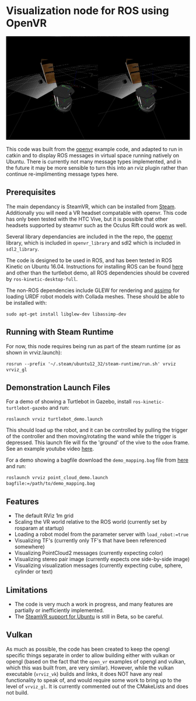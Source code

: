 Visualization node for ROS using OpenVR
=======================================

[![Example Screenshot](turtlebot_demo.jpg)](http://www.youtube.com/watch?v=M0u4YXW0DFU "VRViz Turtlebot Demo")

This code was built from the [openvr](https://github.com/ValveSoftware/openvr) 
example code, and adapted to run in catkin and to display ROS messages in 
virtual space running natively on Ubuntu. There is currently not many message types implemented, and in the future it may be more sensible to turn this into an rviz plugin rather than continue re-implimenting message types here.

Prerequisites
-------------

The main dependancy is SteamVR, which can be installed from [Steam](https://store.steampowered.com/). Additionally you will need a VR headset compatable with openvr. This code has only been tested with the HTC Vive, but it is possible that other headsets supported by steamvr such as the Oculus Rift could work as well.

Several library dependancies are included in the the repo, the [openvr](https://github.com/ValveSoftware/openvr) 
library, which is included in `openvr_library` and sdl2 which is included in `sdl2_library`.

The code is designed to be used in ROS, and has been tested in ROS Kinetic on Ubuntu 16.04. Instructions for installing ROS can be found [here](http://wiki.ros.org/ROS/Installation) and other than the turtlebot demo, all ROS dependencies should be covered by `ros-kinetic-desktop-full`.

The non-ROS dependencies include GLEW for rendering and [assimp](http://www.assimp.org/) for loading URDF robot models with Collada meshes.
These should be able to be installed with:
```
sudo apt-get install libglew-dev libassimp-dev
```

Running with Steam Runtime
--------------------------

For now, this node requires being run as part of the steam runtime (or as shown in vrviz.launch):
```
rosrun --prefix '~/.steam/ubuntu12_32/steam-runtime/run.sh' vrviz vrviz_gl
```

Demonstration Launch Files
--------------------------

For a demo of showing a Turtlebot in Gazebo, install `ros-kinetic-turtlebot-gazebo` and run:
```
roslaunch vrviz turtlebot_demo.launch
```
This should load up the robot, and it can be controlled by pulling the trigger of the controller and then moving/rotating the wand while the trigger is depressed. This launch file will fix the 'ground' of the vive to the `odom` frame. See an example youtube video [here](http://www.youtube.com/watch?v=M0u4YXW0DFU "VRViz Turtlebot Demo").

For a demo showing a bagfile download the `demo_mapping.bag` file from [here](http://wiki.ros.org/rtabmap_ros) and run:
```
roslaunch vrviz point_cloud_demo.launch bagfile:=/path/to/demo_mapping.bag
```

Features
--------
 - The default RViz 1m grid
 - Scaling the VR world relative to the ROS world (currently set by rosparam at startup)
 - Loading a robot model from the parameter server with `load_robot:=true`
 - Visualizing TF's (currently only TF's that have been referenced somewhere)
 - Visualizing PointCloud2 messages (currently expecting color)
 - Visualizing stereo pair image (currently expects one side-by-side image)
 - Visualizing visualization messages (currently expecting cube, sphere, cylinder or text)

Limitations
-----------
 - The code is very much a work in progress, and many features are partially or inefficiently implemented.
 - The [SteamVR support for Ubuntu](https://github.com/ValveSoftware/SteamVR-for-Linux) is still in Beta, so be careful.

Vulkan
------
As much as possible, the code has been created to keep the opengl specific things separate in order to allow building either with vulkan or opengl (based on the fact that the `open_vr` examples of opengl and vulkan, which this was built from, are very similar). However, while the vulkan executable (`vrviz_vk`) builds and links, it does NOT have any real functionality to speak of, and would require some work to bring up to the level of `vrviz_gl`. It is currently commented out of the CMakeLists and does not build.


